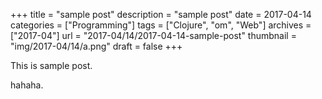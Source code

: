 +++
title = "sample post"
description = "sample post"
date = 2017-04-14
categories = ["Programming"]
tags = ["Clojure", "om", "Web"]
archives = ["2017-04"]
url = "2017-04/14/2017-04-14-sample-post"
thumbnail = "img/2017-04/14/a.png"
draft = false
+++

This is sample post.

<!--more-->

hahaha.

